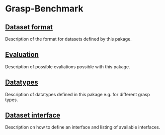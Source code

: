 # Grasp-Benchmark

## [Dataset format](datasets/dataset_format.md)
Description of the format for datasets defined by this pakage.

## [Evaluation](evaluation.md)
Description of possible evaliations possible with this pakage.

## [Datatypes](datatypes.md)
Description of datatypes defined in this pakage e.g. for different grasp types.

## [Dataset interface](interfaces.md)
Description on how to define an interface and listing of available interfaces.
